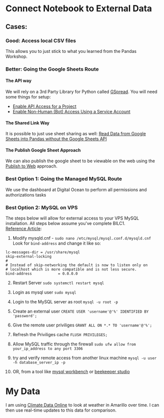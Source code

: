 # Connect Notebook to External Data

## Cases:

### Good: Access local CSV files
This allows you to just stick to what you learned from the Pandas Workshop.

### Better: Going the Google Sheets Route

#### The API way
We will rely on a 3rd Party Library for Python called [GSpread](https://docs.gspread.org/en/latest/index.html). You will need some things for setup:

* [Enable API Access for a Project](https://docs.gspread.org/en/latest/oauth2.html#enable-api-access-for-a-project)
* [Enable Non-Human (Bot) Access Using a Service Account](https://docs.gspread.org/en/latest/oauth2.html#for-bots-using-service-account)

#### The Shared Link Way
It is possible to just use sheet sharing as well: [Read Data from Google Sheets into Pandas without the Google Sheets API](https://towardsdatascience.com/read-data-from-google-sheets-into-pandas-without-the-google-sheets-api-5c468536550)

#### The Publish Google Sheet Approach

We can also publish the google sheet to be viewable on the web using the [Publish to Web](https://www.yourdatateacher.com/2021/05/12/how-to-access-google-sheets-from-python-using-pandas/) approach.

### Best Option 1: Going the Managed MySQL Route
We use the dashboard at Digital Ocean to perform all permissions and authorizations tasks

### Best Option 2: MySQL on VPS
The steps below will allow for external access to your VPS MySQL installation. All steps below assume you've complete BILC1.  
[Reference Article](https://www.digitalocean.com/community/tutorials/how-to-allow-remote-access-to-mysql):

1. Modify mysqld.cnf - `sudo nano /etc/mysql/mysql.conf.d/mysqld.cnf`
Look for `bind-address` and change it like so:

```
lc-messages-dir = /usr/share/mysql
skip-external-locking
#
# Instead of skip-networking the default is now to listen only on
# localhost which is more compatible and is not less secure.
bind-address            = 0.0.0.0
```

2. Restart Server
   `sudo systemctl restart mysql`

3. Login as mysql user
   `sudo mysql`

4. Login to the MySQL server as root
   `mysql -u root -p`

5. Create an external user
   `CREATE USER 'username'@'%' IDENTIFIED BY 'password';`

6. Give the remote user priviliges
   `GRANT ALL ON *.* TO 'username'@'%';`

7. Refresh the Priviliges cache
   `FLUSH PRIVILEGES;`

8. Allow MySQL traffic through the firewall
   `sudo ufw allow from your_ip_address to any port 3306`

9. try and verify remote access from another linux machine
   `mysql -u user -h database_server_ip -p`

10. OR, from a tool like [mysql workbench](https://www.mysql.com/products/workbench/) or [beekeeper studio](https://www.beekeeperstudio.io/)


# My Data
I am using [Climate Data Online](https://www.ncei.noaa.gov/cdo-web/) to look at weather in Amarillo over time.  I can then use real-time updates to this data for comparison.
